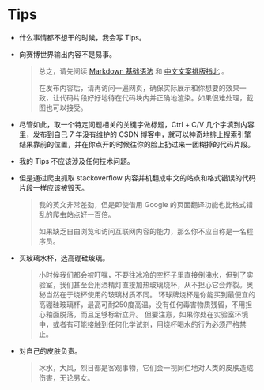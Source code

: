 # Tips



* 什么事情都不想干的时候，我会写 Tips。

* 向赛博世界输出内容不是易事。

    > 总之，请先阅读 [Markdown 基础语法](https://cn.bing.com/search?q=Markdown+%E5%9F%BA%E7%A1%80%E8%AF%AD%E6%B3%95) 和 [中文文案排版指北](https://github.com/sparanoid/chinese-copywriting-guidelines) 。
    >
    > 在发布内容后，请再访问一遍网页，确保实际展示和你想要的效果一致，让代码片段好好地待在代码块内并正确地渲染。如果很难处理，截图也可以接受。

* 尽管如此，取一个特定问题相关的关键字做标题，Ctrl + C/V 几个字填到内容里，发布到自己 7 年没有维护的 CSDN 博客中，就可以神奇地排上搜索引擎结果靠前的位置，并在你点开的时候往你的脸上扔过来一团糊掉的代码片段。

* 我的 Tips 不应该涉及任何技术问题。

* 但是通过爬虫抓取 stackoverflow 内容并机翻成中文的站点和格式错误的代码片段一样应该被毁灭。

    > 我的英文非常差劲，但是即使借用 Google 的页面翻译功能也比格式错乱的爬虫站点好一百倍。
    >
    > 如果缺乏自由浏览和访问互联网内容的能力，那么你不应自称是一名程序员。

* 买玻璃水杯，选高硼硅玻璃。

    > 小时候我们都会被叮嘱，不要往冰冷的空杯子里直接倒沸水，但到了实验室，我们甚至会用酒精灯直接加热玻璃烧杯，从不担心它会炸裂。奥秘当然在于烧杯使用的玻璃材质不同。
    > 环球牌烧杯是你能买到最便宜的高硼硅玻璃杯，最高可耐250度高温，没有任何毒害物质残留，不用担心釉面脱落，而且足够标新立异。
    > 但要注意，如果你处在实验室环境中，或者有可能接触到任何化学试剂，用烧杯喝水的行为必须严格禁止。

* 对自己的皮肤负责。

    > 冰水，大风，烈日都是客观事物，它们会一视同仁地对人类的皮肤造成伤害，无论男女。
